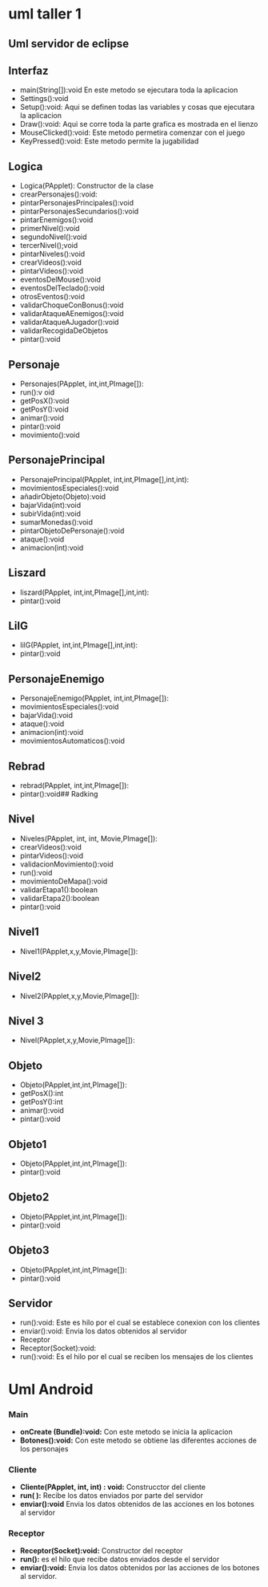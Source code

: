 # uml taller 1
## Uml servidor de eclipse
## Interfaz
- main(String[]):void En este metodo se ejecutara toda la aplicacion
- Settings():void
- Setup():void: Aqui se definen todas las variables y cosas que ejecutara la aplicacion
- Draw():void: Aqui se corre toda la parte grafica es mostrada en el lienzo
- MouseClicked():void: Este metodo permetira comenzar con el juego
- KeyPressed():void: Este metodo permite la jugabilidad
## Logica

- Logica(PApplet): Constructor de la clase
- crearPersonajes():void: 
- pintarPersonajesPrincipales():void
- pintarPersonajesSecundarios():void
- pintarEnemigos():void
- primerNivel():void
- segundoNivel():void
- tercerNivel();void
- pintarNiveles():void
- crearVideos():void 
- pintarVideos():void
- eventosDelMouse():void
- eventosDelTeclado():void
- otrosEventos():void
- validarChoqueConBonus():void
- validarAtaqueAEnemigos():void
- validarAtaqueAJugador():void
- validarRecogidaDeObjetos
- pintar():void

## Personaje
- Personajes(PApplet, int,int,PImage[]):
- run():v oid
- getPosX():void
- getPosY():void
- animar():void
- pintar():void
- movimiento():void

## PersonajePrincipal
- PersonajePrincipal(PApplet, int,int,PImage[],int,int):
- movimientosEspeciales():void
- añadirObjeto(Objeto):void
- bajarVida(int):void
- subirVida(int):void
- sumarMonedas():void
- pintarObjetoDePersonaje():void
- ataque():void
- animacion(int):void
## Liszard
- liszard(PApplet, int,int,PImage[],int,int):
- pintar():void
## LilG
- lilG(PApplet, int,int,PImage[],int,int):
- pintar():void 
## PersonajeEnemigo
- PersonajeEnemigo(PApplet, int,int,PImage[]):
- movimientosEspeciales():void
- bajarVida():void
- ataque():void
- animacion(int):void
- movimientosAutomaticos():void 
## Rebrad
- rebrad(PApplet, int,int,PImage[]):
- pintar():void## Radking
## Nivel
- Niveles(PApplet, int, int, Movie,PImage[]):
- crearVideos():void
- pintarVideos():void
- validacionMovimiento():void
- run():void
- movimientoDeMapa():void
- validarEtapa1():boolean
- validarEtapa2():boolean
- pintar():void

## Nivel1
- Nivel1(PApplet,x,y,Movie,PImage[]):

## Nivel2
- Nivel2(PApplet,x,y,Movie,PImage[]): 
## Nivel 3
- Nivel(PApplet,x,y,Movie,PImage[]): 
## Objeto
- Objeto(PApplet,int,int,PImage[]):
- getPosX():int
- getPosY():int
- animar():void
- pintar():void
## Objeto1
- Objeto(PApplet,int,int,PImage[]):
- pintar():void
## Objeto2
- Objeto(PApplet,int,int,PImage[]):
- pintar():void
## Objeto3
- Objeto(PApplet,int,int,PImage[]):
- pintar():void
## Servidor
- run():void: Este es hilo por el cual se establece conexion con los clientes
- enviar():void: Envia los datos obtenidos al servidor
- Receptor
- Receptor(Socket):void:
- run():void: Es el hilo por el cual se reciben los mensajes de los clientes

# Uml Android

### Main
+ **onCreate (Bundle):void:** Con este metodo se inicia la aplicacion
+ **Botones():void:** Con este metodo se obtiene las diferentes acciones de los personajes

### Cliente
+ **Cliente(PApplet, int, int) : void:** Construcctor del cliente
+ **run( ):** Recibe los datos enviados por parte del servidor
+ **enviar():void** Envia los datos obtenidos de las acciones en los botones al servidor 

### Receptor

+ **Receptor(Socket):void:** Constructor del receptor
+ **run():** es el hilo que recibe datos enviados desde el servidor
+ **enviar():void:** Envia los datos obtenidos por las acciones de los botones al servidor.


